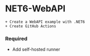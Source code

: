 # NET6-WebAPI
    + Create a WebAPI example with .NET6
    + Create GitHub Actions

### Required
+ Add self-hosted runner 


